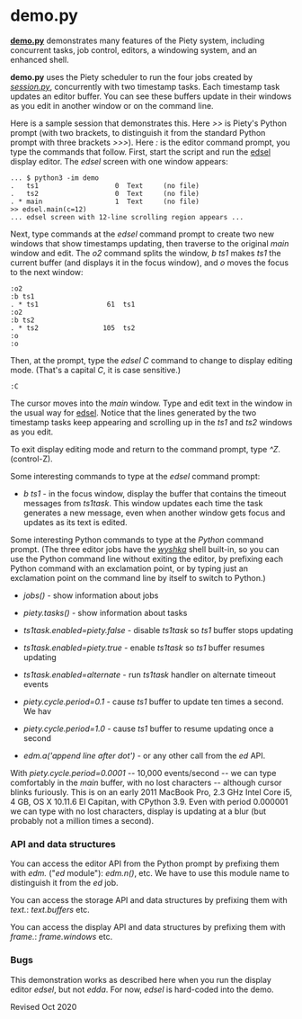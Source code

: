 
demo.py
=======

**[demo.py](demo.py)** demonstrates many features of the Piety system,
including concurrent tasks, job control, editors, a windowing system,
and an enhanced shell.

**demo.py** uses the Piety scheduler to run the four jobs created by
*[session.py](session.py)*, concurrently with two timestamp tasks.  Each timestamp
task updates an editor buffer.
You can see these buffers update in their windows as you edit in another window
or on the command line.

Here is a sample session that demonstrates this.  Here *>>* is
Piety's Python prompt (with two brackets, to distinguish it from
the standard Python prompt with three brackets *>>>*).
Here *:* is the editor command
prompt, you type the commands that follow.  First, start the script and
run the [edsel](../editors/edsel.md) display editor.
The *edsel* screen with one window appears:

    ... $ python3 -im demo
    .   ts1                   0  Text     (no file)
    .   ts2                   0  Text     (no file)
    . * main                  1  Text     (no file)
    >> edsel.main(c=12)
    ... edsel screen with 12-line scrolling region appears ...

Next, type commands at the *edsel* command prompt to create
two new windows that show timestamps updating, then traverse to
the original *main* window and edit.  The *o2* command splits the window,
*b ts1* makes *ts1* the current buffer (and displays it in the focus window),
and *o* moves the focus to the next window:

    :o2
    :b ts1
    . * ts1                 61  ts1
    :o2
    :b ts2
    . * ts2                105  ts2
    :o
    :o

Then, at the prompt, type the *edsel* *C* command to change to
display editing mode. (That's a capital *C*, it is case sensitive.)

    :C

The cursor moves into the *main* window.  Type and edit text
in the window in the usual way for [edsel](../editors/edsel).
Notice that the lines generated by the two timestamp
tasks keep appearing and
scrolling up in the *ts1* and *ts2* windows as you edit.

To exit display editing mode and return to the command prompt, type *^Z*.
(control-Z).

Some interesting commands to type at the *edsel* command prompt:

 - *b ts1* - in the focus window, display the buffer that contains the
 timeout messages from *ts1task*.  This window updates each time the
 task generates a new message, even when another window gets focus
 and updates as its text is edited.

Some interesting Python commands to type at the *Python* command prompt.
(The three editor jobs have the *[wyshka](../shells/wyshka.py)* shell built-in,
so you can use the Python command line without exiting the editor, by prefixing
each Python command with an exclamation point, or by typing just an
exclamation point on the command line by itself to switch to Python.)

 - *jobs()* - show information about jobs

 - *piety.tasks()* - show information about tasks

 - *ts1task.enabled=piety.false* - disable *ts1task* so *ts1* buffer stops updating

 - *ts1task.enabled=piety.true* -  enable *ts1task* so *ts1* buffer resumes updating

 - *ts1task.enabled=alternate* - run *ts1task* handler on alternate timeout events

 - *piety.cycle.period=0.1* - cause *ts1* buffer to update ten times a second.  We hav

 - *piety.cycle.period=1.0* - cause *ts1* buffer to resume updating once a second

 - *edm.a('append line after dot')* - or any other call from the *ed* API.

With *piety.cycle.period=0.0001* -- 10,000 events/second -- we can type
comfortably in the *main* buffer, with no lost characters -- although 
cursor blinks furiously.   This is on an
early 2011 MacBook Pro, 2.3 GHz Intel Core i5, 4 GB, OS X 10.11.6 El
Capitan, with CPython 3.9.  Even with period 0.000001 we can type with
no lost characters, display is updating at a blur (but probably not
a million times a second).

### API and data structures ###

You can access the editor API from the Python prompt
by prefixing them with *edm.* ("*ed* module"): *edm.n()*, etc.
We have to use this module name to distinguish it from the *ed* job.

You can access the storage API and data structures by prefixing them 
with *text.*: *text.buffers* etc.

You can access the display API and data structures by prefixing them
with *frame.*: *frame.windows* etc.

### Bugs ###

This demonstration works as described here when you run the display editor
*edsel*, but not *edda*.  For now, *edsel* is hard-coded into the demo.

Revised Oct 2020
